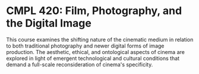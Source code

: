 # CMPL 420: Film, Photography, and the Digital Image

This course examines the shifting nature of the cinematic medium in relation to both traditional photography and newer digital forms of image production. The aesthetic, ethical, and ontological aspects of cinema are explored in light of emergent technological and cultural conditions that demand a full-scale reconsideration of cinema's specificity.